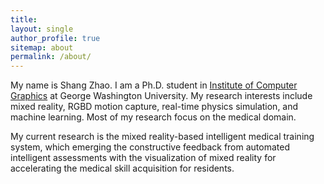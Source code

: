 ```yaml
---
title: 
layout: single
author_profile: true
sitemap: about
permalink: /about/
---
```


My name is Shang Zhao. I am a Ph.D. student in [Institute of Computer Graphics](https://icg.gwu.edu/) at George Washington University. My research interests include mixed reality, RGBD motion capture, real-time physics simulation, and machine learning. Most of my research focus on the medical domain. 

My current research is the mixed reality-based intelligent medical training system, which emerging the constructive feedback from automated intelligent assessments with the visualization of mixed reality for accelerating the medical skill acquisition for residents. 


